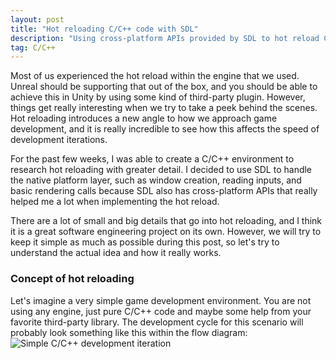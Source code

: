 ```yaml
---
layout: post
title: "Hot reloading C/C++ code with SDL"
description: "Using cross-platform APIs provided by SDL to hot reload C/C++ code."
tag: C/C++
---
```

Most of us experienced the hot reload within the engine that we used. Unreal should be supporting that out of the box, and you should be able to achieve this in Unity by using some kind of third-party plugin. However, things get really interesting when we try to take a peek behind the scenes. Hot reloading introduces a new angle to how we approach game development, and it is really incredible to see how this affects the speed of development iterations.

For the past few weeks, I was able to create a C/C++ environment to research hot reloading with greater detail. I decided to use SDL to handle the native platform layer, such as window creation, reading inputs, and basic rendering calls because SDL also has cross-platform APIs that really helped me a lot when implementing the hot reload.

There are a lot of small and big details that go into hot reloading, and I think it is a great software engineering project on its own. However, we will try to keep it simple as much as possible during this post, so let's try to understand the actual idea and how it really works.

### Concept of hot reloading
Let's imagine a very simple game development environment. You are not using any engine, just pure C/C++ code and maybe some help from your favorite third-party library. The development cycle for this scenario will probably look something like this within the flow diagram:
![Simple C/C++ development iteration]()